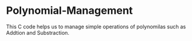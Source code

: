 # Polynomial-Management
This C code helps us to  manage simple operations of polynomilas such  as Addtion and Substraction. 
